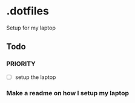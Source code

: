 # .dotfiles

Setup for my laptop

## Todo

### PRIORITY

- [ ] setup the laptop

### Make a readme on how I setup my laptop
